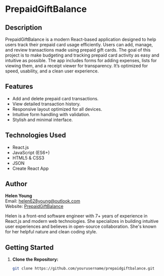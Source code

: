# PrepaidGiftBalance

## Description
PrepaidGiftBalance is a modern React-based application designed to help users track their prepaid card usage efficiently. Users can add, manage, and review transactions made using prepaid gift cards. The goal of this project is to make budgeting and tracking prepaid card activity as easy and intuitive as possible. The app includes forms for adding expenses, lists for viewing them, and a receipt viewer for transparency. It’s optimized for speed, usability, and a clean user experience.

## Features
- Add and delete prepaid card transactions.
- View detailed transaction history.
- Responsive layout optimized for all devices.
- Intuitive form handling with validation.
- Stylish and minimal interface.

## Technologies Used
- React.js
- JavaScript (ES6+)
- HTML5 & CSS3
- JSON
- Create React App

## Author
**Helen Young**  
Email: [helen628young@outlook.com](mailto:helen628young@outlook.com)  
Website: [PrepaidGiftBalance](https://www.prepaidgiftbalance.it.com)  

Helen is a front-end software engineer with 7+ years of experience in React.js and modern web technologies. She specializes in building intuitive user experiences and believes in open-source collaboration. She's known for her helpful nature and clean coding style.

## Getting Started

1. **Clone the Repository:**
   ```bash
   git clone https://github.com/yourusername/prepaidgiftbalance.git
